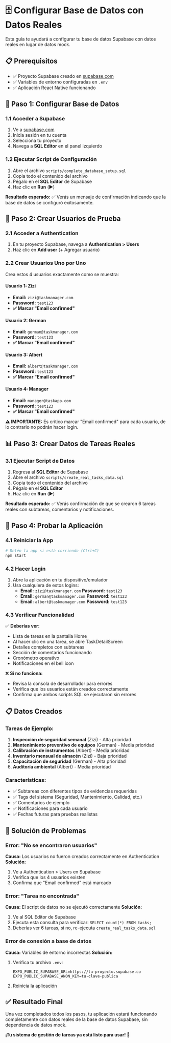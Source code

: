 # 🗄️ Configurar Base de Datos con Datos Reales

Esta guía te ayudará a configurar tu base de datos Supabase con datos reales en lugar de datos mock.

## 📋 Prerequisitos

- ✅ Proyecto Supabase creado en [supabase.com](https://supabase.com)
- ✅ Variables de entorno configuradas en `.env`
- ✅ Aplicación React Native funcionando

## 🚀 Paso 1: Configurar Base de Datos

### 1.1 Acceder a Supabase
1. Ve a [supabase.com](https://supabase.com)
2. Inicia sesión en tu cuenta
3. Selecciona tu proyecto
4. Navega a **SQL Editor** en el panel izquierdo

### 1.2 Ejecutar Script de Configuración
1. Abre el archivo `scripts/complete_database_setup.sql`
2. Copia todo el contenido del archivo
3. Pégalo en el **SQL Editor** de Supabase
4. Haz clic en **Run** (▶️)

**Resultado esperado:** ✅ Verás un mensaje de confirmación indicando que la base de datos se configuró exitosamente.

## 👥 Paso 2: Crear Usuarios de Prueba

### 2.1 Acceder a Authentication
1. En tu proyecto Supabase, navega a **Authentication > Users**
2. Haz clic en **Add user** (+ Agregar usuario)

### 2.2 Crear Usuarios Uno por Uno

Crea estos 4 usuarios exactamente como se muestra:

#### Usuario 1: Zizi
- **Email:** `zizi@taskmanager.com`
- **Password:** `test123`
- **✅ Marcar "Email confirmed"**

#### Usuario 2: German  
- **Email:** `german@taskmanager.com`
- **Password:** `test123`
- **✅ Marcar "Email confirmed"**

#### Usuario 3: Albert
- **Email:** `albert@taskmanager.com`
- **Password:** `test123`
- **✅ Marcar "Email confirmed"**

#### Usuario 4: Manager
- **Email:** `manager@taskapp.com`
- **Password:** `test123`
- **✅ Marcar "Email confirmed"**

**⚠️ IMPORTANTE:** Es crítico marcar "Email confirmed" para cada usuario, de lo contrario no podrán hacer login.

## 📊 Paso 3: Crear Datos de Tareas Reales

### 3.1 Ejecutar Script de Datos
1. Regresa al **SQL Editor** de Supabase
2. Abre el archivo `scripts/create_real_tasks_data.sql`
3. Copia todo el contenido del archivo
4. Pégalo en el **SQL Editor** 
5. Haz clic en **Run** (▶️)

**Resultado esperado:** ✅ Verás confirmación de que se crearon 6 tareas reales con subtareas, comentarios y notificaciones.

## 🧪 Paso 4: Probar la Aplicación

### 4.1 Reiniciar la App
```bash
# Detén la app si está corriendo (Ctrl+C)
npm start
```

### 4.2 Hacer Login
1. Abre la aplicación en tu dispositivo/emulador
2. Usa cualquiera de estos logins:
   - **Email:** `zizi@taskmanager.com` **Password:** `test123`
   - **Email:** `german@taskmanager.com` **Password:** `test123`
   - **Email:** `albert@taskmanager.com` **Password:** `test123`

### 4.3 Verificar Funcionalidad
✅ **Deberías ver:**
- Lista de tareas en la pantalla Home
- Al hacer clic en una tarea, se abre TaskDetailScreen 
- Detalles completos con subtareas
- Sección de comentarios funcionando
- Cronómetro operativo
- Notificaciones en el bell icon

❌ **Si no funciona:**
- Revisa la consola de desarrollador para errores
- Verifica que los usuarios están creados correctamente
- Confirma que ambos scripts SQL se ejecutaron sin errores

## 📋 Datos Creados

### Tareas de Ejemplo:
1. **Inspección de seguridad semanal** (Zizi) - Alta prioridad
2. **Mantenimiento preventivo de equipos** (German) - Media prioridad  
3. **Calibración de instrumentos** (Albert) - Media prioridad
4. **Inventario mensual de almacén** (Zizi) - Baja prioridad
5. **Capacitación de seguridad** (German) - Alta prioridad
6. **Auditoría ambiental** (Albert) - Media prioridad

### Características:
- ✅ Subtareas con diferentes tipos de evidencias requeridas
- ✅ Tags del sistema (Seguridad, Mantenimiento, Calidad, etc.)
- ✅ Comentarios de ejemplo
- ✅ Notificaciones para cada usuario
- ✅ Fechas futuras para pruebas realistas

## 🔧 Solución de Problemas

### Error: "No se encontraron usuarios"
**Causa:** Los usuarios no fueron creados correctamente en Authentication
**Solución:** 
1. Ve a Authentication > Users en Supabase
2. Verifica que los 4 usuarios existen
3. Confirma que "Email confirmed" está marcado

### Error: "Tarea no encontrada"  
**Causa:** El script de datos no se ejecutó correctamente
**Solución:**
1. Ve al SQL Editor de Supabase
2. Ejecuta esta consulta para verificar: `SELECT count(*) FROM tasks;`
3. Deberías ver 6 tareas, si no, re-ejecuta `create_real_tasks_data.sql`

### Error de conexión a base de datos
**Causa:** Variables de entorno incorrectas
**Solución:**
1. Verifica tu archivo `.env`:
   ```env
   EXPO_PUBLIC_SUPABASE_URL=https://tu-proyecto.supabase.co
   EXPO_PUBLIC_SUPABASE_ANON_KEY=tu-clave-publica
   ```
2. Reinicia la aplicación

## ✅ Resultado Final

Una vez completados todos los pasos, tu aplicación estará funcionando completamente con datos reales de la base de datos Supabase, sin dependencia de datos mock.

**¡Tu sistema de gestión de tareas ya está listo para usar!** 🎉 